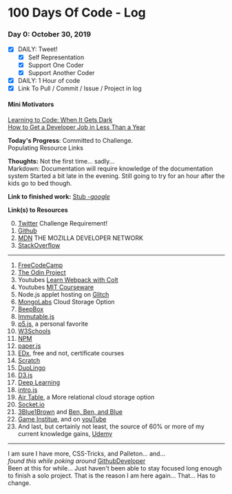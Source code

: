 # 100 Days Of Code - Log

### Day 0: October 30, 2019 

- [x] DAILY: Tweet!
  - [x] Self Representation
  - [x] Support One Coder
  - [x] Support Another Coder
- [x] DAILY: 1 Hour of code
- [x] Link To Pull / Commit / Issue / Project in log  

#### Mini Motivators
[Learning to Code: When It Gets Dark](https://medium.freecodecamp.com/learning-to-code-when-it-gets-dark-e485edfb58fd)  
[How to Get a Developer Job in Less Than a Year](https://medium.freecodecamp.com/how-to-get-a-developer-job-in-less-than-a-year-c27bbfe71645)  


**Today's Progress**: Committed to Challenge.  
                      Populating Resource Links  

**Thoughts:** Not the first time... sadly...  
              Markdown: Documentation will require knowledge of the documentation system
              Started a bit late in the evening. Still going to try for an hour after the kids go to bed though.

**Link to finished work:** [Stub -_google_](https://www.google.com)

**Link(s) to Resources**

0. [Twitter](https://twitter.com/home?lang=en) Challenge Requirement!  
0. [Github](https://github.com/)  
0. [MDN](https://developer.mozilla.org/en-US/) THE MOZILLA DEVELOPER NETWORK  
0. [StackOverflow](https://stackoverflow.com/)  
_____
1. [FreeCodeCamp](https://www.freecodecamp.com)  
2. [The Odin Project](http://www.theodinproject.com/)  
3. Youtubes [Learn Webpack with Colt](https://www.youtube.com/playlist?list=PLblA84xge2_zwxh3XJqy6UVxS60YdusY8)  
4. Youtubes [MIT Courseware](https://www.youtube.com/channel/UCEBb1b_L6zDS3xTUrIALZOw)  
5. Node.js applet hosting on [Glitch](https://glitch.com/)  
6. [MongoLabs](https://mlab.com/login/) Cloud Storage Option  
7. [BeepBox](https://www.beepbox.co/#8n31s0k0l00e03t2nm0a7g0fj07i0r1o3210T0v0L4u00q1d1f6y0z1C2w2c0h0T0v0L4u00q1d1f6y0z1C2w2c0h0T0v0L4u00q1d1f6y0z1C2w2c0h0T2v0L4u02q0d1fay0z1C2w1b4h4h4h4h4h4h4h4h4h4h4h4h4h4h4h4h4h4h4h4h4h4p16000000)  
8. [Immutable.js](https://immutable-js.github.io/immutable-js/)  
9. [p5.js](https://p5js.org/), a personal favorite  
10. [W3Schools](https://www.w3schools.com/)  
11. [NPM](https://www.npmjs.com/)  
12. [paper.js](http://paperjs.org/)  
13. [EDx](https://www.edx.org/), free and not, certificate courses  
14. [Scratch](https://scratch.mit.edu/)  
15. [DuoLingo](https://www.duolingo.com/)  
16. [D3.js](https://d3js.org/)  
17. [Deep Learning](http://www.deeplearningbook.org/)  
18. [intro.js](https://introjs.com/)  
19. [Air Table](https://airtable.com/), a More relational cloud storage option  
20. [Socket.io](https://socket.io/)  
21. [3Blue1Brown](https://www.youtube.com/c/3blue1brown) and [Ben, Ben, and Blue](https://www.benbenandblue.com/)  
22. [Game Institue](https://www.gameinstitute.com/), and on [youTube](https://www.youtube.com/user/GameInstitute)  
23. And last, but certainly not least, the source of 60% or more of my current knowledge gains, [Udemy](https://www.udemy.com/)  

_____
I am sure I have more, CSS-Tricks, and Palleton... and...  
_found this while poking around_ [GithubDeveloper](https://developer.github.com/)  
Been at this for while... Just haven't been able to stay focused long enough to finish a solo project. That is the reason I am here again... That... Has to change.
